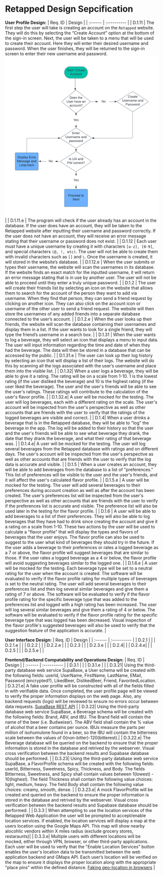 # Retapped Design Sepcification

**User Profile Design:**
| Req. ID | Design |
| :------ | :---------- |
| D.1.11 | The first step the user will take is creating an account on the `Retapped` website. They will do this by selecting the “Create Account” option at the bottom of the sign-in screen. Next, the user will be taken to a menu that will be used to create their account. Here they will enter their desired username and password. When the user finishes, they will be returned to the sign-in screen to enter their new username and password. ![Account Creation Flowchart](https://github.com/beertracker/Retapped/blob/requirementsTesting/Deliverable/Account%20creation%20flowchart.png) |
| D.1.11.e | The program will check if the user already has an account in the database. If the user does have an account, they will be taken to the Retapped website after inputting their username and password correctly. If the user does not have an account, they will receive an error message stating that their username or password does not exist. |
| D.1.12 | Each user must have a unique username by creating it with characters `[a-z], [0-9]`, and special characters `(@, !, etc)`. The user will not be able to create them with invalid characters such as `[]` and `\`. Once the username is created, it will stored in the website’s database. |
| D.1.12.e | When the user submits or types their username, the website will scan the usernames in its database. If the website finds an exact match for the inputted username, it will return an error message stating that is in use by another user. The user will not be able to proceed until they enter a truly unique password. |
| D.1.2 | The user will create their friends list by selecting an icon on the website that allows them to search for the account of the person they want to add via username. When they find that person, they can send a friend request by clicking on another icon. They can also click on the account icon or username of the other user to send a friend request. The website will then store the usernames of any added friends into a separate database connected to the user’s account. |
| D.1.2.e | When the user looks up their friends, the website will scan the database containing their usernames and display them in a list. If the user wants to look for a single friend, they will type the friend’s username in a search box. |
| D.1.31 | When the user wants to log a beverage, they will select an icon that displays a menu to input data. The user will input information regarding the time and date of when they had the beverage. The data will then be stored in a database that can be accessed by the public. |
| D.1.31.e | The user can look up their log history by selecting an icon that will display a list of their logs. The website will do this by scanning all the logs associated with the user’s username and place them into the visible list. |
| D.1.32| When a user logs a beverage, they will be able to give it a rating. The rating will be on a scale from 1-10. 1 is the lowest rating (if the user disliked the beverage) and 10 is the highest rating (if the user liked the beverage). The user and the user's friends will be able to see the user's ratings. These ratings will contribute to the calculation of the user's flavor profile. |
| D.1.32.e| A user will be mocked for the testing. The user will log beverages, each with a different rating on the scale. The user's account will be inspected from the user's perspective as well as other accounts that are friends with the user to verify that the ratings of the logged beverages are visible and correct. |
| D.1.4| When a user drinks a beverage that is in the Retapped database, they will be able to "log" the beverage in the app. The log will be added to their history so that the user and the user's friends will be able to see what beverage they drank, the date that they drank the beverage, and what their rating of that beverage was. |
| D.1.4.e| A user will be mocked for the testing. The user will log several beverages from the Retapped database with ratings and on different days. The user's account will be inspected from the user's perspective as well as other accounts that are friends with the user to verify that the log data is accurate and visible. |
| D.1.5 | When a user creates an account, they will be able to add beverages from the database to a list of "preferences." This list of preferences will be visible to the user and the user's friends, and it will affect the user's calculated flavor profile. |
| D.1.5.e | A user will be mocked for the testing. The user will add several beverages to their preferences during account creation as well as after the account has been created. The user's preferences list will be inspected from the user's perspective as well as other accounts that are friends with the user to verify if the preferences list is accurate and visible. The preference list will also be used later in the testing for the flavor profile. |
| D.1.6 | A user will be able to add beverages to a list of their preferences. They will also be able to log beverages that they have had to drink since creating the account and give it a rating on a scale from 1-10. These two actions by the user will be used to calculate a "flavor profile" that will display the types and flavors of beverages that the user enjoys. The flavor profile can also be used to suggest to the user what kind of beverages they should try in the future. If the user adds a beverage to their preferences or rates a logged beverage as a 7 or above, the flavor profile will suggest beverages that are similar to those. If the user rates a logged beverage as a 4 or below, the flavor profile will avoid suggesting beverages similar to the logged one. |
| D.1.6.e | A user will be mocked for the testing. Each beverage type will be set to a neutral rating for the user when the account is created. The software will be evaluated to verify if the flavor profile rating for multiple types of beverages is set to the neutral rating. The user will add several beverages to their preferences list and then log several similar beverages and give them a rating of 7 or above. The software will be evaluated to verify if the flavor profile rating for the specific beverage type that was added to the preferences list and logged with a high rating has been increased. The user will log several similar beverages and give them a rating of 4 or below. The software will be evaluated to verify if the flavor profile rating for the specific beverage type that was logged has been decreased. Visual inspection of the flavor profile's suggested beverages will also be used to verify that the suggestion feature of the application is accurate. |

**User Interface Design:**
| Req. ID | Design |
| :------ | :---------- |
| D.2.1 | |
| D.2.1.e | |
| D.2.2 | |
| D.2.2.e | |
| D.2.3 | |
| D.2.3.e | |
| D.2.4| |
| D.2.4.e| |
| D.2.5 | |
| D.2.5.e | |

**Frontend/Backend Compatability and Operations Design:**
| Req. ID | Design |
| :------ | :---------- |
| D.3.1 | |
| D.3.1.e | |
| D.3.21| Using the third-party database web service SupaBase, a User schema will be created with the following fields: userId, UserName, FirstName, LastName, EMail, Password (encrypted?), LikedBeer, DislikedBeer, Friend, FavoritedLocation.
| D.3.21.e| A fake user profile will be constructed with all of the fields filled in with verifiable data. Once completed, the user profile page will be viewed to verify the proper information displays on the web page. Also, any backend requests (logs) will be reviewed to ensure no errors occur between data requests. [SupaBase REST API](https://supabase.com/docs/guides/api/) |
| D.3.22| Using the third-party database web service SupaBase, a Beverage schema will be created with the following fields: Brand, ABV, and IBU. The Brand field will contain the name of the beer (i.e. Budweiser). The ABV field shall contain the % value of alcohol that a beer contains per ounce. IBUs measure the parts per million of isohumulone found in a beer, so the IBU will contain the bitterness scale between the values of 0(non-bitter)-120(bitterest).|
| D.3.22.e| The Beverage database will be queried on the backend to ensure that the proper information is stored in the database and retrived by the webserver. Visual cross verification between the backend results and Supabase database should be performed. |
| D.3.23| Using the third-party database web service SupaBase, a FlavorProfile schema will be created with the following fields: userId, Bitterness, Sweetness, Spicy, Thickness, and Body. The fields Bitterness, Sweetness, and Spicy shall contain values between 1(lowest) - 10(highest). The field Thickness shall contain the following value choices: light, medium, heavy. The field Body shall contain the following value choices: creamy, smooth, dense. |
| D.3.23.e| A mock FlavorProfile will be created and queried on the backend to ensure the proper information is stored in the database and retrived by the webserver. Visual cross verification between the backend results and Supabase database should be performed. |
| D.3.3 | When attempting to use the location services of the Retapped Web Application the user will be prompted to accept/enable location services. If enabled, the location services will display a map at the users location using the Google Maps API. This map will show nearby alocohlic vendors within X miles radius (exclude grocery stores, restaraunts)|
| D.3.3.e| Multiple users with different locations will be mocked, either through VPN, browser, or other third-party applications. Each user will be used to verify that the "Enable Location Services" button enables the user's location data to be transmitted between the web application backend and GMaps API. Each user’s location will be verified on the map to ensure it displays the proper location along with the appropriate "place pins" within the defined distance. [Faking geo-location in browsers](https://beebom.com/fake-geo-location-google-chrome-mozilla-firefox-microsoft-edge/)
|
